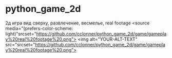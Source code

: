 # python_game_2d
2д игра вид сверху, развлечение, весмелье, real footage
<picture>
 <source media="(prefers-color-scheme: dark)" srcset="https://github.com/cclonner/python_game_2d/game/gameplay%20real%20footage%20.png">
 <source media="(prefers-color-scheme: light)"srcset="https://github.com/cclonner/python_game_2d/game/gameplay%20real%20footage%20.png">
 <img alt="YOUR-ALT-TEXT" src="srcset="https://github.com/cclonner/python_game_2d/game/gameplay%20real%20footage%20.png">
</picture>
